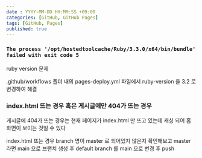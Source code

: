 ```yaml
---
date : YYYY-MM-DD HH:MM:SS +09:00
categories: [GitHub, GitHub Pages]
tags: [GitHub, Pages]
published: true
---
```


### `The process '/opt/hostedtoolcache/Ruby/3.3.0/x64/bin/bundle' failed with exit code 5`

ruby version 문제

.github/workflows 폴더 내의 pages-deploy.yml 파일에서 
ruby-version 을 3.2 로 변경하여 해결

### index.html 뜨는 경우 혹은 게시글에만 404가 뜨는 경우
게시글에 404가 뜨는 경우는 현재 페이지가 index.html 만 뜨고 있는데
캐싱 되어 홈 화면이 보이는 것일 수 있다

index.html 뜨는 경우 
branch 명이 master 로 되어있지 않은지 확인해보고
master 라면 main 으로 브랜치 생성 후 
default branch 를 main 으로 변경 후 push



